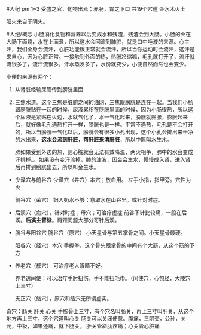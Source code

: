 #人纪 
pm 1~3
受盛之官，化物出焉；赤肠，胃之下口
共19个穴道
金水木火土

阳火来自于阴火。

#人纪/概念 
小肠消化食物和营养以后变成水和残渣，残渣会到大肠。小肠的火在大肠下面烧，水在上面煮，所以这水会回流到肺脏，就是口中唾液的来源。心主汗，我们全身会流汗，心脏功能很正常就会流汗，所以当你运动时会流汗，这汗是来自心，因为心脏正常。一接触到外面的热，热胀冷缩嘛，毛孔就打开了，流汗就流很多了，流汗流很多，汗水蒸发多了，水份就变少，小便自然而然也会变少。

小便的来源有两个：
1. 从肾脏经输尿管传到膀胱里面
2. 三焦水道。这个三焦是脏腑之间的油网，三焦跟膀胱是连在一起。当我们小肠跟膀胱贴在一起的时候，尿液累积在膀胱里面的时候，因为小肠很热，所以这个尿液是紧贴在火边，水就气化了，水一气化起来，膀胱就膨胀，膨胀起来后，就好像毛孔遇热打开一样，膀胱也是一样。平常不遇热，毛孔是不会打开的，所以当膀胱一气化以后，膀胱会有很多小孔出现，这个小孔会排出来干净的水出来，**这水会流到肝脏，帮肝脏来清肝脏**，所以中医叫水生木。
   
   肺如果受到外边的热，则心脏就会无法有效降温，两火相争，肺中的水会变成汗排掉。。如果没有变汗流掉，肺的津液，因金会生水，慢慢成入肾，进入肾后再排到膀胱出去，所以叫金生水。


- 少泽穴与前谷穴
  少泽穴（井穴）本穴；放血用。
  左手小指，指甲旁。穴性为火
  
  前谷穴（荣穴）
  妇人奶水不够；意取水在山谷里。或针对时症。

- 后溪穴（俞穴），针对时症；母穴；可治疗虚症
  前谷下针比较痛，一般在后溪。**后溪主督脉**。肩颈问题大部分可针后溪。

- 腕谷与阳谷穴
  腕谷穴（原穴）
  小天星骨与第五掌骨之间。小天星骨最硬。
  
  阳谷穴（经穴）本穴
  手握拳，这个骨头跟掌骨的中间有个大筋，从这个筋的下方
  
- 养老穴（郄穴）
  可治疗老人眼睛不好。
  
  养老透间使：可以治疗手肘扭伤，手不能扭毛巾。（间使穴，心包经，大陵穴上三寸）
  
  支正穴（络穴），原穴和络穴无所谓虚实。

奇穴：肠关 肝关 心关
手腕骨上三寸，有个穴名叫肠关，再上三寸叫肝关，从这个地方再上三寸，这个穴道叫心关
肠关可以关闭便意。腹痛，三阴交，公孙，关元，中极，如果还痛，就下肠关。
肝关管斜肋疼痛；心关管心脏痛
















